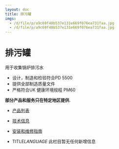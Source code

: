 ```yaml
---
layout: doc
title: 排污罐
imgs:
  - /d/file/p/a9c69f40b537e131e669f076ea731faa.jpg
  - /d/file/p/a9c69f40b537e131e669f076ea731faa.jpg
---
```


# 排污罐

用于收集锅炉排污水

- 设计，制造和检验符合PD 5500
- 提供全部制造质量文件
- 严格符合UK 健康环境规程 PM60

**部分产品和服务只在特定地区提供.**

- [产品列表](<javascript:navactive(1);>)
- [技术信息](<javascript:navactive(2);>)
- [安装和维修指南](<javascript:navactive(3);>)

- TITLE*LANGUAGE*
  此栏目暂无任何新增信息
